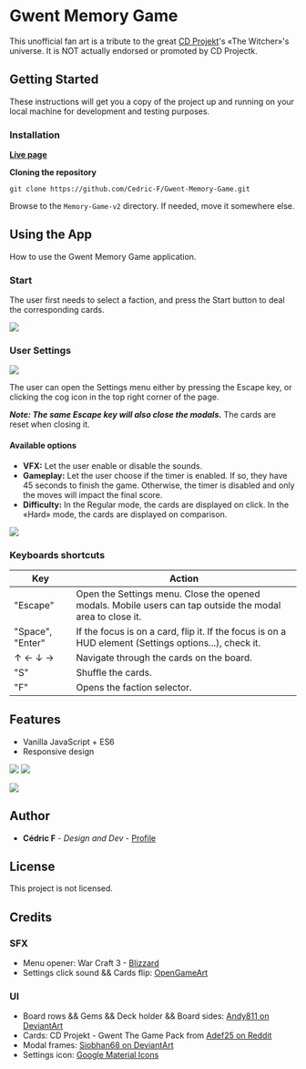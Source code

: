 # Gwent Memory Game

This unofficial fan art is a tribute to the great [CD Projekt](https://www.playgwent.com/en/fan-content)'s «The Witcher»'s universe.
It is NOT actually endorsed or promoted by CD Projectk.

## Getting Started

These instructions will get you a copy of the project up and running on your local machine for development and testing purposes.

### Installation

**[Live page](https://cedric-f.github.io/Gwent-Memory-Game/)**

**Cloning the repository**
```
git clone https://github.com/Cedric-F/Gwent-Memory-Game.git
```

Browse to the `Memory-Game-v2` directory.
If needed, move it somewhere else.


## Using the App

How to use the Gwent Memory Game application.

### Start

The user first needs to select a faction, and press the Start button to deal the corresponding cards.

![](https://i.imgur.com/J6jOps0.gif)

### User Settings
![](https://i.imgur.com/O8eVOeu.png)

The user can open the Settings menu either by pressing the Escape key, or clicking the cog icon in the top right corner of the page.

**_Note: The same Escape key will also close the modals._**
The cards are reset when closing it.

#### Available options

* **VFX:** Let the user enable or disable the sounds.
* **Gameplay:** Let the user choose if the timer is enabled. If so, they have 45 seconds to finish the game. Otherwise, the timer is disabled and only the moves will impact the final score.
* **Difficulty:** In the Regular mode, the cards are displayed on click. In the «Hard» mode, the cards are displayed on comparison.

![](https://i.imgur.com/XEH8TgV.gif)

### Keyboards shortcuts

Key | Action
---|---
"Escape" | Open the Settings menu. Close the opened modals. Mobile users can tap outside the modal area to close it.
"Space", "Enter" | If the focus is on a card, flip it. If the focus is on a HUD element (Settings options...), check it.
↑ ← ↓ → | Navigate through the cards on the board.
"S" | Shuffle the cards.
"F" | Opens the faction selector.


## Features

* Vanilla JavaScript + ES6
* Responsive design

![](https://i.imgur.com/2XxGGGe.png)
![](https://i.imgur.com/otEYbvJ.png)

![](https://i.imgur.com/0zbfEke.png)

## Author

* **Cédric F** - *Design and Dev* - [Profile](https://github.com/Cedric-F)

## License

This project is not licensed.

## Credits

### SFX

- Menu opener: War Craft 3 - [Blizzard](https://www.blizzard.com/en-us/)
- Settings click sound && Cards flip: [OpenGameArt](OpenGameArt.org)

### UI

- Board rows && Gems && Deck holder && Board sides: [Andy811 on DeviantArt](https://andy811.deviantart.com/art/Gwent-Board-566314735)
- Cards: CD Projekt - Gwent The Game
	Pack from [Adef25 on Reddit](https://www.reddit.com/r/witcher/comments/3anq4q/complete_printable_gwent_decks_in_full_300_ppi_40/)
- Modal frames: [Siobhan68 on DeviantArt](https://siobhan68.deviantart.com/art/Helmorui-Style-Frame-264031614)
- Settings icon: [Google Material Icons](http://google.github.io/material-design-icons/)
